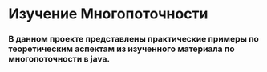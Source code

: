 # Изучение Многопоточности
### В данном проекте представлены практические примеры по теоретическим аспектам из изученного материала по многопоточности в java. 